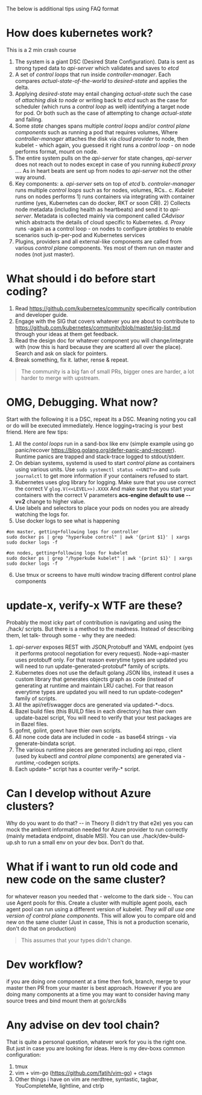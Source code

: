 The below is additional tips using FAQ format

 
# How does kubernetes work?

This is a 2 min crash course 

1. The system is a giant DSC (Desired State Configuration). Data is sent as strong typed data to *api-server* which validates and saves to *etcd*
2. A set of *control loops* that run inside *controller-manager*. Each compares *actual-state-of-the-world* to *desired-state* and applies the delta. 
3. Applying *desired-state* may entail changing *actual-state* such the case of *attaching disk to node* or writing back to *etcd* such as the case for scheduler (which runs a *control loop* as well) identifying a target node for pod. Or both such as the case of attempting to change *actual-state* and failing.
4. Some *state* changes spans multiple *control loops* and/or *control plane components* such as running a pod that requires volumes, Where *controller-manager* attaches the disk via *cloud provider* to node, then kubelet - which again, you guessed it right runs a *control loop* - on node performs format, mount on node. 
5. The entire system pulls on the *api-server* for state changes, *api-server* does not reach out to nodes except in case of you running *kubectl proxy ...*. As in heart beats are sent up from nodes to *api-server* not the other way around.
6. Key components:
  a. *api-server* sets on top of *etcd*
  b. *controler-manager* runs multiple *control loops* such as for nodes, volumes, RCs..
  c. *Kubelet* runs on nodes performs 1) runs containers via integrating with container runtime (yes, Kubernetes can do docker, RKT or soon CRI). 2) Collects node metadata (including health as heartbeats) and send it to *api-server*. Metadata is collected mainly via component called *CAdvisor* which abstracts the details of cloud specific to Kubernetes.
  d. *Proxy* runs -again as a control loop - on nodes to configure *iptables* to enable scenarios such ip-per-pod and Kubernetes services
7. Plugins, providers and all external-like components are called from various *control plane* components. Yes most of them run on master and nodes (not just master).

# What should i do before start coding?

1. Read https://github.com/kubernetes/community specifically contribution and developer guide.
2. Engage with the SIG that covers whatever you are about to contribute to https://github.com/kubernetes/community/blob/master/sig-list.md through your ideas at them get feedback.
3. Read the design doc for whatever component you will change/integrate with (now this is hard because they are scatterd all over the place). Search and ask on slack for pointers.
4. Break something, fix it. lather, rense & repeat.

> The community is a big fan of small PRs, bigger ones are harder, a lot harder to merge with upstream. 

# OMG, Debugging. What now?

Start with the following it is a DSC, repeat its a DSC. Meaning noting you call or do will be executed immediately. Hence logging+tracing is your best friend. Here are few tips:

1. All the *contol loops* run in a sand-box like env (simple example using go panic/recover https://blog.golang.org/defer-panic-and-recover). Runtime panics are trapped and stack-trace logged to stdout/stderr.
2. On debian systems, systemd is used to start *control plane* as containers using various units. Use ``` sudo systemctl status <<UNIT>> ``` and ``` sudo journalctl ``` to get more information if your containers refused to start.
3. Kubernetes uses glog library for logging. Make sure that you use correct the correct V ``` glog.V(<<LEVEL>>).XXXX ``` And make sure that you start your containers with the correct V parameters **acs-engine default to use --v=2** change to higher value. 
4. Use labels and selectors to place your pods on nodes you are already watching the logs for.
5. Use docker logs to see what is happening 

```
#on master, getting+following logs for controller
sudo docker ps | grep "hyperkube control" | awk '{print $1}' | xargs sudo docker logs -f

#on nodes, getting+following logs for kubelet 
sudo docker ps | grep "/hyperkube kubelet" | awk '{print $1}' | xargs sudo docker logs -f
```
6. Use tmux or screens to have multi window tracing different control plane components

# update-x, verify-x WTF are these?

Probably the most icky part of contribution is navigating and using the ./hack/ scripts. But there is a method to the madness. Instead of describing them, let talk- through some - why they are needed:

1. *api-server* exposes REST with JSON,Protobuff and YAML endpoint (yes it performs protocol negotiation for every request). Node->api-master uses protobuff only. For that reason everytime types are updated you will need to run update-generated-protobuf* family of scripts. 
2. Kubernetes does not use the default golang JSON libs, instead it uses a custom library that generates objects graph as code (instead of generating at runtime and maintain LRU cache). For that reason everytime types are updated you will need to run update-codegen* family of scripts. 
3. All the api/ref/swagger docs are generated via updated-*-docs. 
4. Bazel build files (this BUILD files in each directory) has thier own update-bazel script, You will need to verify that your test packages are in Bazel files. 
5. gofmt, golint, goevt have thier own scripts. 
6. All none code data are included in code - as base64 strings - via generate-bindata script.
7. The various runtime pieces are generated including api repo, client (used by kubectl and *control plane* components) are generated  via *-runtime,*-codegen scripts. 
8. Each update-* script has a counter verify-* script. 

# Can I develop without Azure clusters? 

Why do you want to do that? -- in Theory (I didn't try that e2e) yes you can mock the ambient information needed for Azure provider to run correctly (mainly metadata endpoint, disable MSI). You can use ./hack/dev-build-up.sh to run a small env on your dev box. Don't do that. 

# What if i want to run old code and new code on the same cluster?

for whatever reason you needed that - welcome to the dark side -. You can use Agent pools for this. Create a cluster with multiple agent pools, each agent pool can run using a different version of kubelet. *They will all use one version of control plane components*. This will allow you to compare old and new on the same cluster (Just in casse, This is not a production scenario, don't do that on production)

> This assumes that your types didn't change.

# Dev workflow? 

if you are doing one component at a time then fork, branch, merge to your master then PR from your master is best approach. However if you are doing many components at a time you may want to consider having many source trees and bind mount them at go/src/k8s 

# Any advise on dev tool chain? 

That is quite a personal question, whatever work for you is the right one. But just in case you are looking for ideas. Here is my dev-boxs common configuration:
1. tmux 
2. vim + vim-go (https://github.com/fatih/vim-go) + ctags
3. Other things i have on vim are nerdtree, syntastic, tagbar, YouCompleteMe, lightline, and ctrlp
